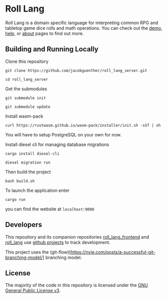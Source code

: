 # Roll Lang

Roll Lang is a domain specific language for interpreting common RPG and tabletop game dice rolls and math operations. You can check out the [demo](https://roll.quaternion.site), [help](https://roll.quaternion.site/help), or [about](https://roll.quaternion.site/about) pages to find out more.

## Building and Running Locally

Clone this repository

`git clone https://github.com/jacobguenther/roll_lang_server.git`

`cd roll_lang_server`

Get the submodules

`git submodule init`

`git submodule update`

Install wasm-pack

`curl https://rustwasm.github.io/wasm-pack/installer/init.sh -sSf | sh`

You will have to setup PostgreSQL on your own for now.

Install diesel cli for managing database migrations

`cargo install diesel-cli`

`diesel migration run`

Then build the project

`bash build.sh`

To launch the application enter

`cargo run`

you can find the website at `localhost:9080`


## Developers

This repository and its companion repositories [roll_lang_frontend](https://github.com/jacobguenther/roll_lang_frontend) and [roll_lang](https://github.com/jacobguenther/roll_lang) use [github projects](https://github.com/jacobguenther?tab=projects) to track development.

This project uses the (git-flow)[https://nvie.com/posts/a-successful-git-branching-model/] branching model.

## License

The majority of the code in this repository is licensed under the [GNU General Public License v3](https://www.gnu.org/licenses/gpl-3.0.en.html).